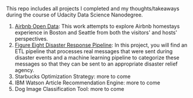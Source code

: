 This repo includes all projects I completed and my thoughts/takeaways during the course of Udacity Data Science Nanodegree.

1. [Airbnb Open Data](airbnb_supply_demand): This work attempts to explore Airbnb homestays experience in Boston and Seattle from both the visitors' and hosts' perspectives.
2. [Figure Eight Disaster Response Pipeline](figure8_disaster_response_pipelines): In this project, you will find an ETL pipeline that processes real messages that were sent during disaster events and a machine learning pipeline to categorize these messages so that they can be sent to an appropriate disaster relief agency.
3. Starbucks Optimization Strategy: more to come
4. IBM Watson Article Recommendation Engine: more to come
5. Dog Image Classification Tool: more to come

